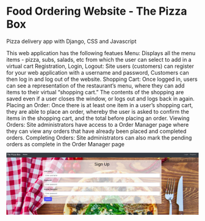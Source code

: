 # Food Ordering Website - The Pizza Box 

Pizza delivery app with Django, CSS and Javascript

This web application has the following featues
Menu: Displays all the menu items - pizza, subs, salads, etc from which the user can select to add in a virtual cart
Registration, Login, Logout: Site users (customers) can register for your web application with a username and password, Customers can then log in and log out of the website.
Shopping Cart: Once logged in, users can see a representation of the restaurant’s menu, where they can add items to their virtual “shopping cart.” The contents of the shopping are saved even if a user closes the window, or logs out and logs back in again.
Placing an Order: Once there is at least one item in a user’s shopping cart, they are able to place an order, whereby the user is asked to confirm the items in the shopping cart, and the total before placing an order.
Viewing Orders: Site administrators have access to a Order Manager page where they can view any orders that have already been placed and completed orders.
Completing Orders: Site administrators can also mark the pending orders as complete in the Order Manager page

![Screenshot](https://github.com/Mrid02/Food-Ordering-Website/blob/master/Screenshot%20from%202020-03-06%2000-34-40.png)
